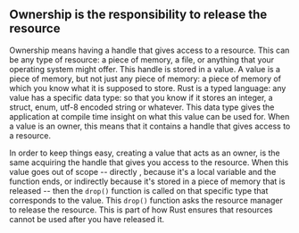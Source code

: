 Ownership is the responsibility to release the resource
-------------------------------------------------------

Ownership means having a handle that gives access to a resource.
This can be any type of resource: a piece of memory, a file, or anything that
your operating system might offer.
This handle is stored in a value.
A value is a piece of memory, but not just any piece of memory: a piece of memory
of which you know what it is supposed to store.
Rust is a typed language: any value has a specific data type: so that you know
if it stores an integer, a struct, enum, utf-8 encoded string or whatever.
This data type gives the application at compile time insight on what this value
can be used for.
When a value is an owner, this means that it contains a handle that gives access
to a resource.

In order to keep things easy, creating a value that acts as an owner, is the
same acquiring the handle that gives you access to the resource.
When this value goes out of scope -- directly , because it's a local variable
and the function ends, or indirectly because it's stored in a piece of memory
that is released -- then the `drop()` function is called on that specific type
that corresponds to the value.
This `drop()` function asks the resource manager to release the resource.
This is part of how Rust ensures that resources cannot be used after you have
released it.
